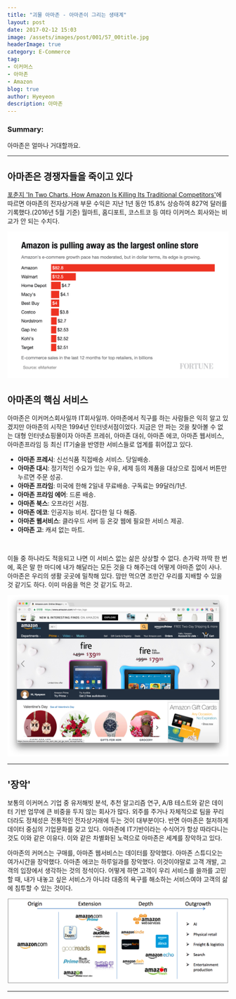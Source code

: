 ```yaml
---
title: "괴물 아마존 - 아마존이 그리는 생태계"
layout: post
date: 2017-02-12 15:03
image: /assets/images/post/001/57_00title.jpg
headerImage: true
category: E-Commerce
tag:
- 이커머스
- 아마존
- Amazon
blog: true
author: Hyeyeon
description: 아마존
---
```


### Summary:

아마존은 얼마나 거대할까요.

---

## 아마존은 경쟁자들을 죽이고 있다

[포춘지 'In Two Charts, How Amazon Is Killing Its Traditional Competitors'](http://fortune.com/2016/05/11/retailers-stocks/?xid=yahoo_fortun)에 따르면 아마존의 전자상거래 부문 수익은 지난 1년 동안 15.8% 상승하여 827억 달러를 기록했다.(2016년 5월 기준) 월마트, 홈디포트, 코스트코 등 여타 이커머스 회사와는 비교가 안 되는 수치다.

![](/assets/images/post/001/57_01.png)

## 아마존의 핵심 서비스

아마존은 이커머스회사일까 IT회사일까. 아마존에서 직구를 하는 사람들은 익히 알고 있겠지만 아마존의 시작은 1994년 인터넷서점이었다. 지금은 안 파는 것을 찾아볼 수 없는 대형 인터넷쇼핑몰이자 아마존 프레쉬, 아마존 대쉬, 아마존 에코, 아마존 웹서비스, 아마존프라임 등 최신 IT기술을 반영한 서비스들로 업계를 휘어잡고 있다.

* **아마존 프레시**: 신선식품 직접배송 서비스. 당일배송.
* **아마존 대시**: 정기적인 수요가 있는 우유, 세제 등의 제품을 대상으로 집에서 버튼만 누르면 주문 성공.
* **아마존 프라임**: 미국에 한해 2일내 무료배송. 구독료는 99달러/1년.
* **아마존 프라임 에어**: 드론 배송.
* **아마존 북스**: 오프라인 서점.
* **아마존 에코**: 인공지능 비서. 잡다한 일 다 해줌.
* **아마존 웹서비스**: 클라우드 서버 등 온갖 웹에 필요한 서비스 제공.
* **아마존 고**: 캐셔 없는 마트.

<br>

이들 중 하나라도 적응되고 나면 이 서비스 없는 삶은 상상할 수 없다. 손가락 까딱 한 번에, 혹은 말 한 마디에 내가 해달라는 모든 것을 다 해주는데 어떻게 아마존 없이 사나. 아마존은 우리의 생활 곳곳에 밀착해 있다. 맘만 먹으면 조만간 우리를 지배할 수 있을 것 같기도 하다. 이미 마음을 먹은 것 같기도 하고.

![](/assets/images/post/001/57_02.png)

---

## '장악'

보통의 이커머스 기업 중 유저해빗 분석, 추천 알고리즘 연구, A/B 테스트와 같은 데이터 기반 업무에 큰 비중을 두지 않는 회사가 많다. 외주를 주거나 자체적으로 팀을 꾸리더라도 정체성은 전통적인 전자상거래에 두는 것이 대부분이다. 반면 아마존은 철저하게 데이터 중심의 기업문화를 갖고 있다. 아마존에 IT기반이라는 수식어가 항상 따라다니는 것도 이와 같은 이유다. 이와 같은 차별화된 노력으로 아마존은 세계를 장악하고 있다.

아마존의 커머스는 구매를, 아마존 웹서비스는 데이터를 장악했다. 아마존 스튜디오는 여가시간을 장악했다. 아마존 에코는 하루일과를 장악했다. 이것이야말로 고객 개발, 고객의 입장에서 생각하는 것의 정석이다. 어떻게 하면 고객이 우리 서비스를 쓸까를 고민할 때, 내가 내놓고 싶은 서비스가 아니라 대중의 욕구를 해소하는 서비스여야 고객의 삶에 침투할 수 있는 것이다.

![Networks 3.0: Defined by digital dimensions by d_ramsden](/assets/images/post/001/57_03.png)

---
